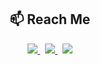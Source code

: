 <h2 align="center">📫 Reach Me</h2>

<p align="center">
  <a href="https://www.linkedin.com/in/nawaf-altuwairiqi" target="_blank">
    <img src="https://img.shields.io/badge/-LinkedIn-0A66C2?style=for-the-badge&logo=linkedin&logoColor=white" />
  </a>
  &nbsp;
  <a href="https://x.com/nabwras20162" target="_blank">
    <img src="https://img.shields.io/badge/-X-000000?style=for-the-badge&logo=x&logoColor=white" />
  </a>
  &nbsp;
  <a href="mailto:Aboras1424@gmail.com">
    <img src="https://img.shields.io/badge/-Gmail-D14836?style=for-the-badge&logo=gmail&logoColor=white" />
  </a>
</p>
